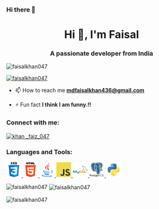 ### Hi there 👋


<h1 align="center">Hi 👋, I'm Faisal</h1>
<h3 align="center">A passionate  developer from India</h3>

<p align="left"> <img src="https://komarev.com/ghpvc/?username=faisalkhan047&label=Profile%20views&color=0e75b6&style=flat" alt="faisalkhan047" /> </p>

<p align="left"> <a href="https://github.com/ryo-ma/github-profile-trophy"><img src="https://github-profile-trophy.vercel.app/?username=faisalkhan047" alt="faisalkhan047" /></a> </p>

- 📫 How to reach me **mdfaisalkhan436@gmail.com**

- ⚡ Fun fact **I think I am funny.!!**

<h3 align="left">Connect with me:</h3>
<p align="left">
<a href="https://instagram.com/khan _faiz_047" target="blank"><img align="center" src="https://raw.githubusercontent.com/rahuldkjain/github-profile-readme-generator/master/src/images/icons/Social/instagram.svg" alt="khan _faiz_047" height="30" width="40" /></a>
</p>

<h3 align="left">Languages and Tools:</h3>
<p align="left"> <a href="https://www.w3schools.com/css/" target="_blank" rel="noreferrer"> <img src="https://raw.githubusercontent.com/devicons/devicon/master/icons/css3/css3-original-wordmark.svg" alt="css3" width="40" height="40"/> </a> <a href="https://www.w3.org/html/" target="_blank" rel="noreferrer"> <img src="https://raw.githubusercontent.com/devicons/devicon/master/icons/html5/html5-original-wordmark.svg" alt="html5" width="40" height="40"/> </a> <a href="https://www.java.com" target="_blank" rel="noreferrer"> <img src="https://raw.githubusercontent.com/devicons/devicon/master/icons/java/java-original.svg" alt="java" width="40" height="40"/> </a> <a href="https://developer.mozilla.org/en-US/docs/Web/JavaScript" target="_blank" rel="noreferrer"> <img src="https://raw.githubusercontent.com/devicons/devicon/master/icons/javascript/javascript-original.svg" alt="javascript" width="40" height="40"/> </a> <a href="https://www.mysql.com/" target="_blank" rel="noreferrer"> <img src="https://raw.githubusercontent.com/devicons/devicon/master/icons/mysql/mysql-original-wordmark.svg" alt="mysql" width="40" height="40"/> </a> <a href="https://www.postgresql.org" target="_blank" rel="noreferrer"> <img src="https://raw.githubusercontent.com/devicons/devicon/master/icons/postgresql/postgresql-original-wordmark.svg" alt="postgresql" width="40" height="40"/> </a> <a href="https://www.python.org" target="_blank" rel="noreferrer"> <img src="https://raw.githubusercontent.com/devicons/devicon/master/icons/python/python-original.svg" alt="python" width="40" height="40"/> </a> </p>

<p><img align="left" src="https://github-readme-stats.vercel.app/api/top-langs?username=faisalkhan047&show_icons=true&locale=en&layout=compact" alt="faisalkhan047" /></p>

<p>&nbsp;<img align="center" src="https://github-readme-stats.vercel.app/api?username=faisalkhan047&show_icons=true&locale=en" alt="faisalkhan047" /></p>

<p><img align="center" src="https://github-readme-streak-stats.herokuapp.com/?user=faisalkhan047&" alt="faisalkhan047" /></p>
